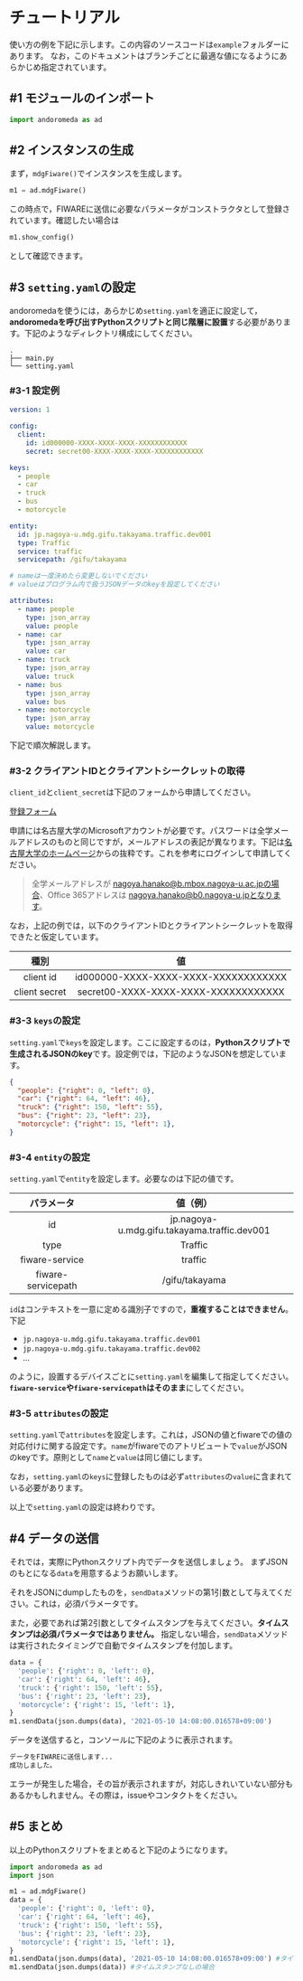 # チュートリアル

使い方の例を下記に示します。この内容のソースコードは`example`フォルダーにあります。
なお，このドキュメントはブランチごとに最適な値になるようにあらかじめ指定されています。

## #1 モジュールのインポート
```python
import andoromeda as ad
```

## #2 インスタンスの生成

まず，`mdgFiware()`でインスタンスを生成します。
```python
m1 = ad.mdgFiware()
```
この時点で，FIWAREに送信に必要なパラメータがコンストラクタとして登録されています。確認したい場合は
```python
m1.show_config()
```
として確認できます。

## #3 `setting.yaml`の設定

andoromedaを使うには，あらかじめ`setting.yaml`を適正に設定して，**andoromedaを呼び出すPythonスクリプトと同じ階層に設置**する必要があります。下記のようなディレクトリ構成にしてください。

```
.
├── main.py
└── setting.yaml
```

### #3-1 設定例

```yaml
version: 1

config:
  client:
    id: id000000-XXXX-XXXX-XXXX-XXXXXXXXXXXX
    secret: secret00-XXXX-XXXX-XXXX-XXXXXXXXXXXX

keys:
  - people
  - car
  - truck
  - bus
  - motorcycle

entity:
  id: jp.nagoya-u.mdg.gifu.takayama.traffic.dev001
  type: Traffic
  service: traffic
  servicepath: /gifu/takayama

# nameは一度決めたら変更しないでください
# valueはプログラム内で扱うJSONデータのkeyを設定してください

attributes:
  - name: people
    type: json_array
    value: people
  - name: car
    type: json_array
    value: car
  - name: truck
    type: json_array
    value: truck
  - name: bus
    type: json_array
    value: bus
  - name: motorcycle
    type: json_array
    value: motorcycle
```

下記で順次解説します。

### #3-2 クライアントIDとクライアントシークレットの取得

`client_id`と`client_secret`は下記のフォームから申請してください。

[登録フォーム](https://forms.office.com/r/XZqYeYhnBg)

申請には名古屋大学のMicrosoftアカウントが必要です。パスワードは全学メールアドレスのものと同じですが，メールアドレスの表記が異なります。下記は[名古屋大学のホームページ](https://icts.nagoya-u.ac.jp/ja/services/office365/)からの抜粋です。これを参考にログインして申請してください。

> 全学メールアドレスが nagoya.hanako@b.mbox.nagoya-u.ac.jpの場合、Office 365アドレスは nagoya.hanako@b0.nagoya-u.jpとなります。

なお，上記の例では，以下のクライアントIDとクライアントシークレットを取得できたと仮定しています。

| 種別 | 値 |
|:----:|:----:| 
| client id | id000000-XXXX-XXXX-XXXX-XXXXXXXXXXXX |
| client secret | secret00-XXXX-XXXX-XXXX-XXXXXXXXXXXX |

### #3-3 `keys`の設定

`setting.yaml`で`keys`を設定します。ここに設定するのは，**Pythonスクリプトで生成されるJSONのkey**です。設定例では，下記のようなJSONを想定しています。
```json
{
  "people": {"right": 0, "left": 0},
  "car": {"right": 64, "left": 46},
  "truck": {"right": 150, "left": 55},
  "bus": {"right": 23, "left": 23},
  "motorcycle": {"right": 15, "left": 1},
}
```

### #3-4 `entity`の設定
`setting.yaml`で`entity`を設定します。必要なのは下記の値です。

| パラメータ  | 値（例） |
|:----:|:----:| 
| id | jp.nagoya-u.mdg.gifu.takayama.traffic.dev001 |
| type | Traffic |
| fiware-service | traffic |
| fiware-servicepath | /gifu/takayama |

`id`はコンテキストを一意に定める識別子ですので，**重複することはできません**。下記

* `jp.nagoya-u.mdg.gifu.takayama.traffic.dev001`
* `jp.nagoya-u.mdg.gifu.takayama.traffic.dev002`
* ...

のように，設置するデバイスごとに`setting.yaml`を編集して指定してください。**`fiware-service`や`fiware-servicepath`はそのまま**にしてください。

### #3-5 `attributes`の設定

`setting.yaml`で`attributes`を設定します。これは，JSONの値とfiwareでの値の対応付けに関する設定です。`name`がfiwareでのアトリビュートで`value`がJSONのkeyです。原則として`name`と`value`は同じ値にします。

なお，`setting.yaml`の`keys`に登録したものは必ず`attributes`の`value`に含まれている必要があります。

以上で`setting.yaml`の設定は終わりです。

## #4 データの送信

それでは，実際にPythonスクリプト内でデータを送信しましょう。
まずJSONのもとになる`data`を用意するようお願いします。

それをJSONにdumpしたものを，`sendData`メソッドの第1引数として与えてください。これは，必須パラメータです。

また，必要であれば第2引数としてタイムスタンプを与えてください。**タイムスタンプは必須パラメータではありません。** 指定しない場合，`sendData`メソッドは実行されたタイミングで自動でタイムスタンプを付加します。

```python
data = {
  'people': {'right': 0, 'left': 0},
  'car': {'right': 64, 'left': 46},
  'truck': {'right': 150, 'left': 55},
  'bus': {'right': 23, 'left': 23},
  'motorcycle': {'right': 15, 'left': 1},
}
m1.sendData(json.dumps(data), '2021-05-10 14:08:00.016578+09:00')
```

データを送信すると，コンソールに下記のように表示されます。
```bash
データをFIWAREに送信します...
成功しました。
```

エラーが発生した場合，その旨が表示されますが，対応しきれいていない部分もあるかもしれません。その際は，issueやコンタクトをください。

## #5 まとめ

以上のPythonスクリプトをまとめると下記のようになります。
```python
import andoromeda as ad
import json

m1 = ad.mdgFiware()
data = {
  'people': {'right': 0, 'left': 0},
  'car': {'right': 64, 'left': 46},
  'truck': {'right': 150, 'left': 55},
  'bus': {'right': 23, 'left': 23},
  'motorcycle': {'right': 15, 'left': 1},
}
m1.sendData(json.dumps(data), '2021-05-10 14:08:00.016578+09:00') #タイムスタンプありの場合
m1.sendData(json.dumps(data)) #タイムスタンプなしの場合
```